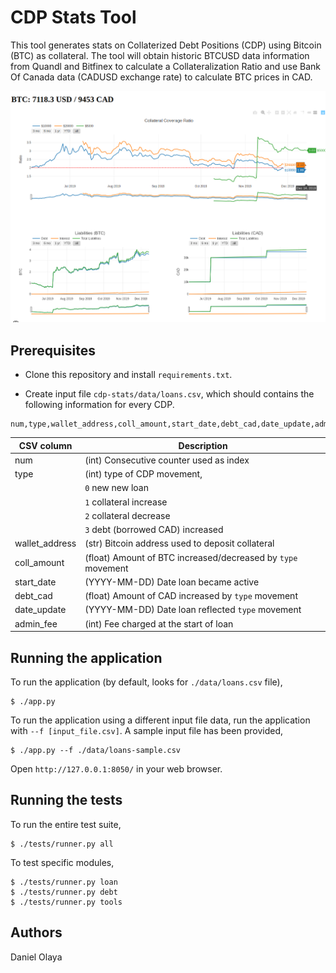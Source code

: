 # CDP Stats Tool

This tool generates stats on Collaterized Debt Positions (CDP) using Bitcoin (BTC) as collateral.
The tool will obtain historic BTCUSD data information from Quandl and Bitfinex to calculate 
a Collateralization Ratio and use Bank Of Canada data (CADUSD exchange rate)
to calculate BTC prices in CAD. 

![cdp-stats-ui](./ui.png)

## Prerequisites

+ Clone this repository and install `requirements.txt`.

+ Create input file `cdp-stats/data/loans.csv`, which should contains the following information for every CDP.

```
num,type,wallet_address,coll_amount,start_date,debt_cad,date_update,admin_fee
 ```

| CSV column   |Description|
| ---------|-----------|
| num      |(int) Consecutive counter used as index | 
| type     |(int) type of CDP movement,|
| |`0` new new loan|
| |`1` collateral increase|
| |`2` collateral decrease| 
| |`3` debt (borrowed CAD) increased|
|wallet_address|(str) Bitcoin address used to deposit collateral|
|coll_amount|(float) Amount of BTC increased/decreased by `type` movement|
|start_date|(YYYY-MM-DD) Date loan became active|
|debt_cad|(float) Amount of CAD increased by `type` movement|
|date_update|(YYYY-MM-DD) Date loan reflected `type` movement|
|admin_fee|(int) Fee charged at the start of loan|


## Running the application

To run the application (by default, looks for `./data/loans.csv` file),  

```
$ ./app.py
```

To run the application using a different input file data, run the application with `--f [input_file.csv]`.
A sample input file has been provided, 

```
$ ./app.py --f ./data/loans-sample.csv
```

Open `http://127.0.0.1:8050/` in your web browser.

## Running the tests

To run the entire test suite,

```
$ ./tests/runner.py all
```

To test specific modules,

```
$ ./tests/runner.py loan
$ ./tests/runner.py debt
$ ./tests/runner.py tools

```

## Authors

Daniel Olaya
